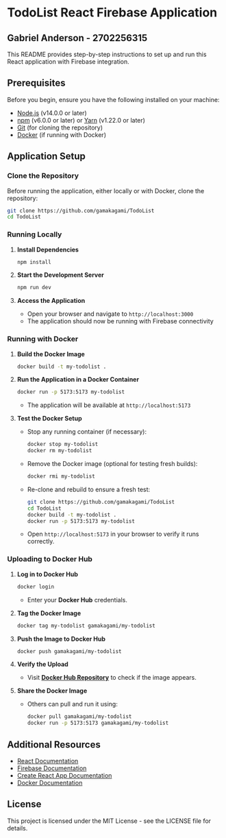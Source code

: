 # TodoList React Firebase Application

## Gabriel Anderson - 2702256315

This README provides step-by-step instructions to set up and run this React application with Firebase integration.

## Prerequisites

Before you begin, ensure you have the following installed on your machine:

- [Node.js](https://nodejs.org/) (v14.0.0 or later)
- [npm](https://www.npmjs.com/) (v6.0.0 or later) or [Yarn](https://yarnpkg.com/) (v1.22.0 or later)
- [Git](https://git-scm.com/) (for cloning the repository)
- [Docker](https://www.docker.com/) (if running with Docker)

## Application Setup

### Clone the Repository
Before running the application, either locally or with Docker, clone the repository:
```bash
git clone https://github.com/gamakagami/TodoList
cd TodoList
```

### Running Locally

1. **Install Dependencies**
   ```bash
   npm install
   ```

2. **Start the Development Server**
   ```bash
   npm run dev
   ```

3. **Access the Application**
   - Open your browser and navigate to `http://localhost:3000`
   - The application should now be running with Firebase connectivity

### Running with Docker

1. **Build the Docker Image**
   ```bash
   docker build -t my-todolist .
   ```

2. **Run the Application in a Docker Container**
   ```bash
   docker run -p 5173:5173 my-todolist
   ```
   - The application will be available at `http://localhost:5173`

3. **Test the Docker Setup**
   - Stop any running container (if necessary):
     ```bash
     docker stop my-todolist
     docker rm my-todolist
     ```
   - Remove the Docker image (optional for testing fresh builds):
     ```bash
     docker rmi my-todolist
     ```
   - Re-clone and rebuild to ensure a fresh test:
     ```bash
     git clone https://github.com/gamakagami/TodoList
     cd TodoList
     docker build -t my-todolist .
     docker run -p 5173:5173 my-todolist
     ```
   - Open `http://localhost:5173` in your browser to verify it runs correctly.

### Uploading to Docker Hub

1. **Log in to Docker Hub**
   ```bash
   docker login
   ```
   - Enter your **Docker Hub** credentials.

2. **Tag the Docker Image**
   ```bash
   docker tag my-todolist gamakagami/my-todolist
   ```

3. **Push the Image to Docker Hub**
   ```bash
   docker push gamakagami/my-todolist
   ```

4. **Verify the Upload**
   - Visit **[Docker Hub Repository](https://hub.docker.com/repository/docker/gamakagami/my-todolist)** to check if the image appears.

5. **Share the Docker Image**
   - Others can pull and run it using:
     ```bash
     docker pull gamakagami/my-todolist
     docker run -p 5173:5173 gamakagami/my-todolist
     ```

## Additional Resources

- [React Documentation](https://reactjs.org/docs/getting-started.html)
- [Firebase Documentation](https://firebase.google.com/docs)
- [Create React App Documentation](https://create-react-app.dev/docs/getting-started/)
- [Docker Documentation](https://docs.docker.com/)

## License

This project is licensed under the MIT License - see the LICENSE file for details.

